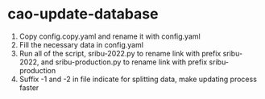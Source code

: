 # cao-update-database

1. Copy config.copy.yaml and rename it with config.yaml
2. Fill the necessary data in config.yaml
3. Run all of the script, sribu-2022.py to rename link with prefix sribu-2022, and sribu-production.py to rename link with prefix sribu-production
4. Suffix -1 and -2 in file indicate for splitting data, make updating process faster